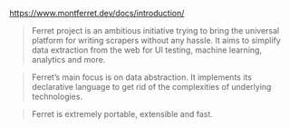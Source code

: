 https://www.montferret.dev/docs/introduction/

> Ferret project is an ambitious initiative trying to bring the universal platform for writing scrapers without any hassle. It aims to simplify data extraction from the web for UI testing, machine learning, analytics and more.

> Ferret’s main focus is on data abstraction. It implements its declarative language to get rid of the complexities of underlying technologies.

> Ferret is extremely portable, extensible and fast.